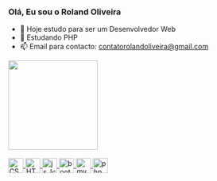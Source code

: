 ### Olá, Eu sou o Roland Oliveira

- 🔭 Hoje estudo para ser um Desenvolvedor Web
- 🌱 Estudando PHP
- 📫 Email para contacto: contatorolandoliveira@gmail.com

<div>
<a href="https://github.com/Roland-Oliveira">
<img height="180em" src="https://github-readme-stats.vercel.app/api/top-langs/?username=Roland-Oliveira&layout=compact&langs_count=7&theme=tokyonight"/>
</div>

<div style="display: inline_block"><br>
<img align="center" alt="CSS_Icon" height="30" widht="40" src="https://cdn.jsdelivr.net/gh/devicons/devicon/icons/css3/css3-original-wordmark.svg" />
<img align="center" alt="HTML_Icon" height="30" widht="40" src="https://cdn.jsdelivr.net/gh/devicons/devicon/icons/html5/html5-original-wordmark.svg" />
<img align="center" alt="js_Icon" height="30" widht="40" src="https://cdn.jsdelivr.net/gh/devicons/devicon/icons/javascript/javascript-original.svg" />
<img align="center" alt="bootstrap_Icon" height="30" widht="40" src="https://cdn.jsdelivr.net/gh/devicons/devicon/icons/bootstrap/bootstrap-original.svg" />
<img align="center" alt="mysql_Icon" height="30" widht="40" src="https://cdn.jsdelivr.net/gh/devicons/devicon/icons/mysql/mysql-original-wordmark.svg" />
<img align="center" alt="php_Icon" height="30" widht="40" src="https://cdn.jsdelivr.net/gh/devicons/devicon/icons/php/php-original.svg" />
 </div
 ##



